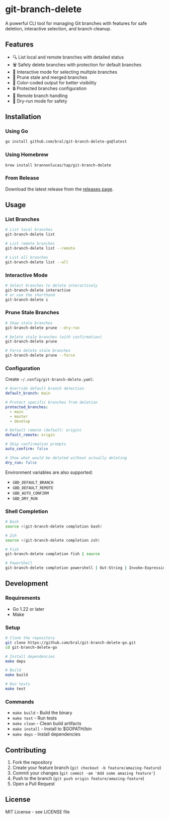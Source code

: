 # git-branch-delete

A powerful CLI tool for managing Git branches with features for safe deletion, interactive selection, and branch cleanup.

## Features

- 🔍 List local and remote branches with detailed status
- 🗑️ Safely delete branches with protection for default branches
- 🤝 Interactive mode for selecting multiple branches
- 🧹 Prune stale and merged branches
- 🎨 Color-coded output for better visibility
- 🔒 Protected branches configuration
- 🔄 Remote branch handling
- 🚦 Dry-run mode for safety

## Installation

### Using Go

```bash
go install github.com/bral/git-branch-delete-go@latest
```

### Using Homebrew

```bash
brew install brannonlucas/tap/git-branch-delete
```

### From Release

Download the latest release from the [releases page](https://github.com/bral/git-branch-delete-go/releases).

## Usage

### List Branches

```bash
# List local branches
git-branch-delete list

# List remote branches
git-branch-delete list --remote

# List all branches
git-branch-delete list --all
```

### Interactive Mode

```bash
# Select branches to delete interactively
git-branch-delete interactive
# or use the shorthand
git-branch-delete i
```

### Prune Stale Branches

```bash
# Show stale branches
git-branch-delete prune --dry-run

# Delete stale branches (with confirmation)
git-branch-delete prune

# Force delete stale branches
git-branch-delete prune --force
```

### Configuration

Create `~/.config/git-branch-delete.yaml`:

```yaml
# Override default branch detection
default_branch: main

# Protect specific branches from deletion
protected_branches:
  - main
  - master
  - develop

# Default remote (default: origin)
default_remote: origin

# Skip confirmation prompts
auto_confirm: false

# Show what would be deleted without actually deleting
dry_run: false
```

Environment variables are also supported:

- `GBD_DEFAULT_BRANCH`
- `GBD_DEFAULT_REMOTE`
- `GBD_AUTO_CONFIRM`
- `GBD_DRY_RUN`

### Shell Completion

```bash
# Bash
source <(git-branch-delete completion bash)

# Zsh
source <(git-branch-delete completion zsh)

# Fish
git-branch-delete completion fish | source

# PowerShell
git-branch-delete completion powershell | Out-String | Invoke-Expression
```

## Development

### Requirements

- Go 1.22 or later
- Make

### Setup

```bash
# Clone the repository
git clone https://github.com/bral/git-branch-delete-go.git
cd git-branch-delete-go

# Install dependencies
make deps

# Build
make build

# Run tests
make test
```

### Commands

- `make build` - Build the binary
- `make test` - Run tests
- `make clean` - Clean build artifacts
- `make install` - Install to $GOPATH/bin
- `make deps` - Install dependencies

## Contributing

1. Fork the repository
2. Create your feature branch (`git checkout -b feature/amazing-feature`)
3. Commit your changes (`git commit -am 'Add some amazing feature'`)
4. Push to the branch (`git push origin feature/amazing-feature`)
5. Open a Pull Request

## License

MIT License - see LICENSE file
